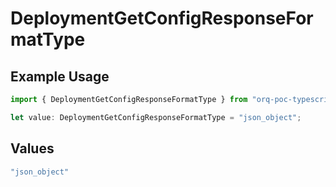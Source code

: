 # DeploymentGetConfigResponseFormatType

## Example Usage

```typescript
import { DeploymentGetConfigResponseFormatType } from "orq-poc-typescript-multi-env-version/models/operations";

let value: DeploymentGetConfigResponseFormatType = "json_object";
```

## Values

```typescript
"json_object"
```